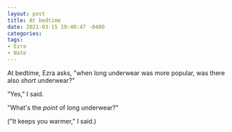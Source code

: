 ```yaml
---
layout: post
title: At bedtime
date: 2021-03-15 19:40:47 -0400
categories:
tags:
- Ezra
- Nate
---
```


At bedtime, Ezra asks, "when long underwear was more popular, was there also _short_ underwear?"

"Yes," I said.

"What's the _point_ of long underwear?"

("It keeps you warmer," I said.)

